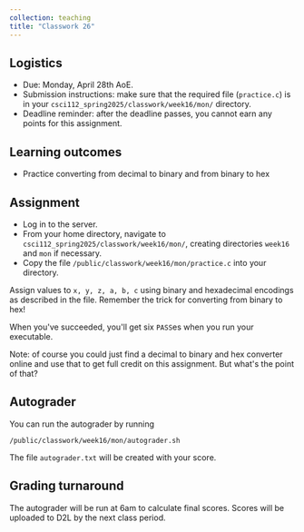 ```yaml
---
collection: teaching
title: "Classwork 26"
---
```


## Logistics
* Due: Monday, April 28th AoE.
* Submission instructions: make sure that the required file (`practice.c`) is in your
	`csci112_spring2025/classwork/week16/mon/` directory.
* Deadline reminder: after the deadline passes, you cannot earn any points for
	this assignment.

## Learning outcomes
* Practice converting from decimal to binary and from binary to hex

## Assignment

* Log in to the server.
* From your home directory, navigate to `csci112_spring2025/classwork/week16/mon/`, creating directories `week16`
and `mon` if necessary.
* Copy the file `/public/classwork/week16/mon/practice.c` into your directory.

Assign values to `x, y, z, a, b, c` using binary and hexadecimal encodings as
described in the file. Remember the trick for converting from binary to hex!

When you've succeeded, you'll get six `PASS`es when you run your executable.

Note: of course you could just find a decimal to binary and hex converter
online and use that to get full credit on this assignment. But what's the point
of that?

## Autograder

You can run the autograder by running

```
/public/classwork/week16/mon/autograder.sh
```

The file `autograder.txt` will be created with your score.

## Grading turnaround

The autograder will be run at 6am to calculate final scores. Scores will be
uploaded to D2L by the next class period.
